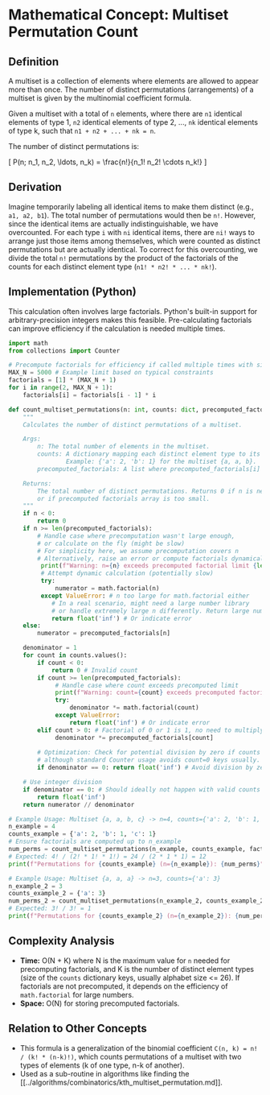 # Mathematical Concept: Multiset Permutation Count

## Definition

A multiset is a collection of elements where elements are allowed to appear more than once. The number of distinct permutations (arrangements) of a multiset is given by the multinomial coefficient formula.

Given a multiset with a total of `n` elements, where there are `n1` identical elements of type 1, `n2` identical elements of type 2, ..., `nk` identical elements of type k, such that `n1 + n2 + ... + nk = n`.

The number of distinct permutations is:

\[
P(n; n_1, n_2, \\ldots, n_k) = \\frac{n!}{n_1! n_2! \\cdots n_k!}
\]

## Derivation

Imagine temporarily labeling all identical items to make them distinct (e.g., `a1, a2, b1`). The total number of permutations would then be `n!`. However, since the identical items are actually indistinguishable, we have overcounted. For each type `i` with `ni` identical items, there are `ni!` ways to arrange just those items among themselves, which were counted as distinct permutations but are actually identical. To correct for this overcounting, we divide the total `n!` permutations by the product of the factorials of the counts for each distinct element type (`n1! * n2! * ... * nk!`).

## Implementation (Python)

This calculation often involves large factorials. Python's built-in support for arbitrary-precision integers makes this feasible. Pre-calculating factorials can improve efficiency if the calculation is needed multiple times.

```python
import math
from collections import Counter

# Precompute factorials for efficiency if called multiple times with similar n
MAX_N = 5000 # Example limit based on typical constraints
factorials = [1] * (MAX_N + 1)
for i in range(2, MAX_N + 1):
    factorials[i] = factorials[i - 1] * i

def count_multiset_permutations(n: int, counts: dict, precomputed_factorials: list) -> int:
    """
    Calculates the number of distinct permutations of a multiset.

    Args:
        n: The total number of elements in the multiset.
        counts: A dictionary mapping each distinct element type to its count (ni).
                Example: {'a': 2, 'b': 1} for the multiset {a, a, b}.
        precomputed_factorials: A list where precomputed_factorials[i] = i!.

    Returns:
        The total number of distinct permutations. Returns 0 if n is negative 
        or if precomputed factorials array is too small.
    """
    if n < 0:
        return 0
    if n >= len(precomputed_factorials):
        # Handle case where precomputation wasn't large enough, 
        # or calculate on the fly (might be slow)
        # For simplicity here, we assume precomputation covers n
        # Alternatively, raise an error or compute factorials dynamically.
         print(f"Warning: n={n} exceeds precomputed factorial limit {len(precomputed_factorials)}")
         # Attempt dynamic calculation (potentially slow)
         try:
             numerator = math.factorial(n)
         except ValueError: # n too large for math.factorial either
            # In a real scenario, might need a large number library 
            # or handle extremely large n differently. Return large number?
            return float('inf') # Or indicate error
    else:
        numerator = precomputed_factorials[n]

    denominator = 1
    for count in counts.values():
        if count < 0:
            return 0 # Invalid count
        if count >= len(precomputed_factorials):
             # Handle case where count exceeds precomputed limit
             print(f"Warning: count={count} exceeds precomputed factorial limit {len(precomputed_factorials)}")
             try:
                 denominator *= math.factorial(count)
             except ValueError:
                 return float('inf') # Or indicate error
        elif count > 0: # Factorial of 0 or 1 is 1, no need to multiply
             denominator *= precomputed_factorials[count]
        
        # Optimization: Check for potential division by zero if counts allow it,
        # although standard Counter usage avoids count=0 keys usually.
        if denominator == 0: return float('inf') # Avoid division by zero

    # Use integer division
    if denominator == 0: # Should ideally not happen with valid counts > 0
        return float('inf') 
    return numerator // denominator

# Example Usage: Multiset {a, a, b, c} -> n=4, counts={'a': 2, 'b': 1, 'c': 1}
n_example = 4
counts_example = {'a': 2, 'b': 1, 'c': 1}
# Ensure factorials are computed up to n_example
num_perms = count_multiset_permutations(n_example, counts_example, factorials)
# Expected: 4! / (2! * 1! * 1!) = 24 / (2 * 1 * 1) = 12
print(f"Permutations for {counts_example} (n={n_example}): {num_perms}")

# Example Usage: Multiset {a, a, a} -> n=3, counts={'a': 3}
n_example_2 = 3
counts_example_2 = {'a': 3}
num_perms_2 = count_multiset_permutations(n_example_2, counts_example_2, factorials)
# Expected: 3! / 3! = 1
print(f"Permutations for {counts_example_2} (n={n_example_2}): {num_perms_2}")

```

## Complexity Analysis

*   **Time:** O(N + K) where N is the maximum value for `n` needed for precomputing factorials, and K is the number of distinct element types (size of the `counts` dictionary keys, usually alphabet size <= 26). If factorials are not precomputed, it depends on the efficiency of `math.factorial` for large numbers.
*   **Space:** O(N) for storing precomputed factorials.

## Relation to Other Concepts

*   This formula is a generalization of the binomial coefficient `C(n, k) = n! / (k! * (n-k)!)`, which counts permutations of a multiset with two types of elements (k of one type, n-k of another).
*   Used as a sub-routine in algorithms like finding the [[../algorithms/combinatorics/kth_multiset_permutation.md]].

``` 